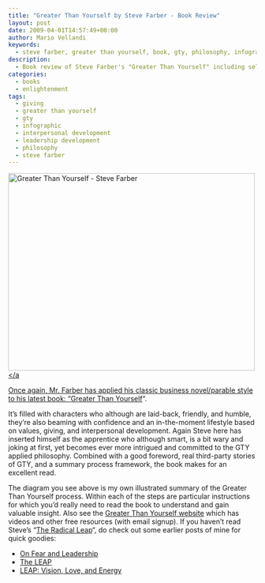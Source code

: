 ```yaml
---
title: "Greater Than Yourself by Steve Farber - Book Review"
layout: post
date: 2009-04-01T14:57:49+00:00
author: Mario Vellandi
keywords:
  - steve farber, greater than yourself, book, gty, philosophy, infographic, interpersonal development, giving, leadership
description:
  - Book review of Steve Farber's "Greater Than Yourself" including self-illustrated GTY process diagram. Excellent read for leadership, interpersonal development, and living philosophy
categories:
  - books
  - enlightenment
tags:
  - giving
  - greater than yourself
  - gty
  - infographic
  - interpersonal development
  - leadership development
  - philosophy
  - steve farber
---
```

<a title="Greater Than Yourself - Steve Farber by mvellandi, on Flickr" href="http://www.flickr.com/photos/mvellandi/3405090144/"><img src="http://farm4.static.flickr.com/3036/3405090144_955645fdc7_o.jpg" alt="Greater Than Yourself - Steve Farber" width="500" height="400" /></a

Once again, Mr. Farber has applied his classic business novel/parable style to his latest book: &#8220;[Greater Than Yourself](http://www.amazon.com/gp/product/0385522614?ie=UTF8&tag=melodinmarke-20&linkCode=as2&camp=1789&creative=390957&creativeASIN=0385522614)&#8220;.

It&#8217;s filled with characters who although are laid-back, friendly, and humble, they&#8217;re also beaming with confidence and an in-the-moment lifestyle based on values, giving, and interpersonal development. Again Steve here has inserted himself as the apprentice who although smart, is a bit wary and joking at first, yet becomes ever more intrigued and committed to the GTY applied philosophy. Combined with a good foreword, real third-party stories of GTY, and a summary process framework, the book makes for an excellent read.

The diagram you see above is my own illustrated summary of the Greater Than Yourself process. Within each of the steps are particular instructions for which you&#8217;d really need to read the book to understand and gain valuable insight. Also see the <a rel="nofollow" href="http://greaterthanyourself.com/">Greater Than Yourself website</a> which has videos and other free resources (with email signup). If you haven&#8217;t read Steve&#8217;s &#8220;[The Radical Leap](http://www.amazon.com/gp/product/1427797927?ie=UTF8&tag=melodinmarke-20&linkCode=as2&camp=1789&creative=390957&creativeASIN=1427797927)&#8220;, do check out some earlier posts of mine for quick goodies:

  * [On Fear and Leadership](../on-fear-and-leadership/)
  * [The LEAP](../the-leap/)
  * [LEAP: Vision, Love, and Energy](../leap-vision-love-and-energy/)
